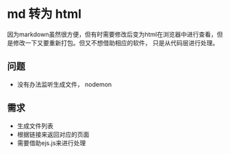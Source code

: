 <!--
 * @LastEditors: Sinosaurus
--> 
# md 转为 html

因为markdown虽然很方便，但有时需要修改后变为html在浏览器中进行查看，但是修改一下又要重新打包。但又不想借助相应的软件， 只是从代码层进行处理。

## 问题

+ 没有办法监听生成文件， nodemon

## 需求
+ 生成文件列表
+ 根据链接来返回对应的页面
+ 需要借助ejs.js来进行处理
